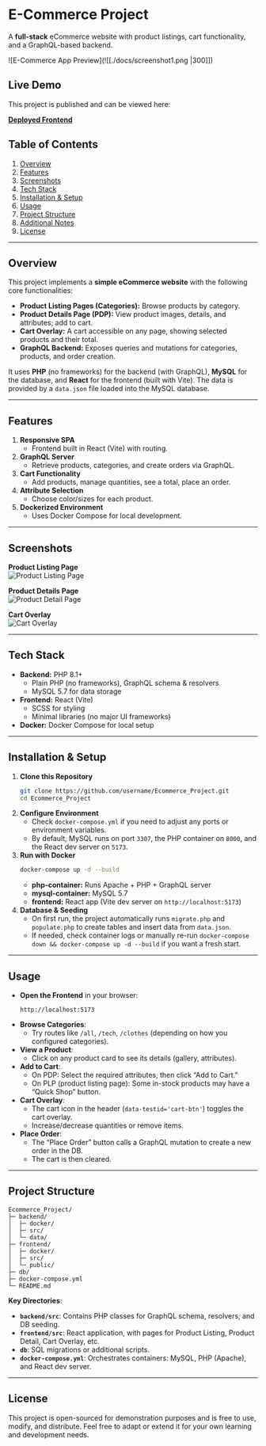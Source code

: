 # E-Commerce Project

A **full-stack** eCommerce website with product listings, cart functionality, and a GraphQL-based backend.

![E-Commerce App Preview](![[./docs/screenshot1.png |300]])

## Live Demo

This project is published and can be viewed here:

[**Deployed Frontend**](https://67aa6b37ace7c600086b772a--yy-ecommerce.netlify.app/all)

## Table of Contents

1. [Overview](#overview)
2. [Features](#features)
3. [Screenshots](#screenshots)
4. [Tech Stack](#tech-stack)
5. [Installation & Setup](#installation--setup)
6. [Usage](#usage)
7. [Project Structure](#project-structure)
8. [Additional Notes](#additional-notes)
9. [License](#license)

---

## Overview

This project implements a **simple eCommerce website** with the following core functionalities:

- **Product Listing Pages (Categories):** Browse products by category.
- **Product Details Page (PDP):** View product images, details, and attributes; add to cart.
- **Cart Overlay:** A cart accessible on any page, showing selected products and their total.
- **GraphQL Backend:** Exposes queries and mutations for categories, products, and order creation.

It uses **PHP** (no frameworks) for the backend (with GraphQL), **MySQL** for the database, and **React** for the frontend (built with Vite). The data is provided by a `data.json` file loaded into the MySQL database.

---

## Features

1. **Responsive SPA**
   - Frontend built in React (Vite) with routing.
2. **GraphQL Server**
   - Retrieve products, categories, and create orders via GraphQL.
3. **Cart Functionality**
   - Add products, manage quantities, see a total, place an order.
4. **Attribute Selection**
   - Choose color/sizes for each product.
5. **Dockerized Environment**
   - Uses Docker Compose for local development.

---

## Screenshots

**Product Listing Page**  
![Product Listing Page](./docs/screenshot1.png)

**Product Details Page**  
![Product Detail Page](./docs/screenshot2.png)

**Cart Overlay**  
![Cart Overlay](./docs/screenshot3.png)

---

## Tech Stack

- **Backend:** PHP 8.1+
  - Plain PHP (no frameworks), GraphQL schema & resolvers
  - MySQL 5.7 for data storage
- **Frontend:** React (Vite)
  - SCSS for styling
  - Minimal libraries (no major UI frameworks)
- **Docker:** Docker Compose for local setup

---

## Installation & Setup

1. **Clone this Repository**
   ```bash
   git clone https://github.com/username/Ecommerce_Project.git
   cd Ecommerce_Project
   ```
2. **Configure Environment**
   - Check `docker-compose.yml` if you need to adjust any ports or environment variables.
   - By default, MySQL runs on port `3307`, the PHP container on `8000`, and the React dev server on `5173`.
3. **Run with Docker**
   ```bash
   docker-compose up -d --build
   ```
   - **php-container:** Runs Apache + PHP + GraphQL server
   - **mysql-container:** MySQL 5.7
   - **frontend:** React app (Vite dev server on `http://localhost:5173`)
4. **Database & Seeding**
   - On first run, the project automatically runs `migrate.php` and `populate.php` to create tables and insert data from `data.json`.
   - If needed, check container logs or manually re-run `docker-compose down && docker-compose up -d --build` if you want a fresh start.

---

## Usage

- **Open the Frontend** in your browser:
  ```
  http://localhost:5173
  ```
- **Browse Categories**:
  - Try routes like `/all`, `/tech`, `/clothes` (depending on how you configured categories).
- **View a Product**:
  - Click on any product card to see its details (gallery, attributes).
- **Add to Cart**:
  - On PDP: Select the required attributes, then click “Add to Cart.”
  - On PLP (product listing page): Some in-stock products may have a “Quick Shop” button.
- **Cart Overlay**:
  - The cart icon in the header (`data-testid='cart-btn'`) toggles the cart overlay.
  - Increase/decrease quantities or remove items.
- **Place Order**:
  - The “Place Order” button calls a GraphQL mutation to create a new order in the DB.
  - The cart is then cleared.

---

## Project Structure

```
Ecommerce_Project/
├─ backend/
│  ├─ docker/
│  ├─ src/
│  └─ data/
├─ frontend/
│  ├─ docker/
│  ├─ src/
│  └─ public/
├─ db/
├─ docker-compose.yml
└─ README.md
```

**Key Directories**:

- **`backend/src`**: Contains PHP classes for GraphQL schema, resolvers, and DB seeding.
- **`frontend/src`**: React application, with pages for Product Listing, Product Detail, Cart Overlay, etc.
- **`db`**: SQL migrations or additional scripts.
- **`docker-compose.yml`**: Orchestrates containers: MySQL, PHP (Apache), and React dev server.

---

## License

This project is open-sourced for demonstration purposes and is free to use, modify, and distribute.
Feel free to adapt or extend it for your own learning and development needs.
